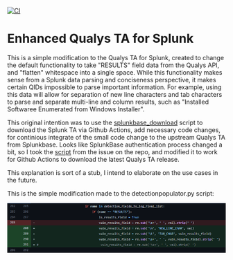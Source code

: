 [![CI](https://github.com/zarguell/qualys-ta-splunk/actions/workflows/download.yml/badge.svg)](https://github.com/zarguell/qualys-ta-splunk/actions/workflows/download.yml)

# Enhanced Qualys TA for Splunk

This is a simple modification to the Qualys TA for Splunk, created to change the default functionality to take "RESULTS" field data from the Qualys API, and "flatten" whitespace into a single space. While this functionality makes sense from a Splunk data parsing and conciseness perspective, it makes certain QIDs impossible to parse important information. For example, using this data will allow for separation of new line characters and tab characters to parse and separate multi-line and column results, such as "Installed Softwaree Enumerated from Windows Installer".

This original intention was to use the [splunkbase_download](https://github.com/tfrederick74656/splunkbase-download) script to download the Splunk TA via Github Actions, add necessary code changes, for continious integrate of the small code change to the upstream Qualys TA from Splunkbase. Looks like SplunkBase authentication process changed a bit, so I took the [script](https://github.com/tfrederick74656/splunkbase-download/issues/1) from the issue on the repo, and modified it to work for Github Actions to download the latest Qualys TA release.

This explanation is sort of a stub, I intend to elaborate on the use cases in the future.

This is the simple modification made to the detectionpopulator.py script:

![Code Diff](assets/diff.png?raw=true "Cde Diff")